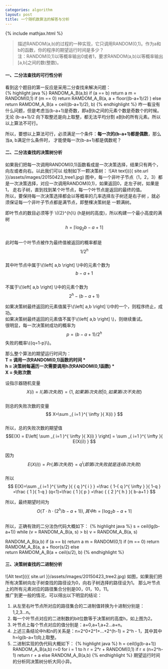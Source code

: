 ```yaml
---
categories: algorithm
layout: post
title: 一个随机数算法的解答与分析
---
```


{% include mathjax.html %}

> 描述RANDOM(a,b)的过程的一种实现，它只调用RANDOM(0,1)。作为a和b的函数，你的程序的期望运行时间是多少？    
注：RANDOM(0,1)以等概率输出0或者1，要求RANDOM(a,b)以等概率输出[a,b]之间的数(整数)。

<!-- more -->    

#### 一、二分法查找的可行性分析
看到这个题目的第一反应是采用二分查找来解决问题：    
{% highlight java %}
RANDOM_A_B(a,b)
   if (a == b) return a
   m = RANDOM(0,1)
   if (m == 0) 
       return RAMDOM_A_B(a, a + floor((b-a+1)/2) )
   else  
       return RAMDOM_A_B(a + ceil((b-a+1)/2), b)
{% endhighlight %}
咋一看没有什么问题，但是考虑当(b-a+1)是奇数，即a到b之间的元素个数是奇数个的时候。
无论 (b-a+1)/2 向下取整还是向上取整，都无法平均分割 a到b的所有元素。所以以上算法不可行。    

所以，要想以上算法可行，必须满足一个条件：<b>每一次的(b-a+1)都是偶数</b>，那么当a, b满足什么条件时，
才能使每一次(b-a+1)都是偶数呢？    

#### 二、二分法查找的决策树分析

如果我们把每一次调用RANDOM(0,1)函数看成是一次决策选择，结果只有两个，向左或者向右。以此我们可以
绘制如下一颗决策树：
![Alt text]({{ site.url }}/assets/images/20150423_tree1.jpg)
图中，每一个非叶子节点（1，2，3）都是一次决策选择，对应一次调用RANDOM(0,1)，如果返回0，走左子树，如果是1，
走右子树，直到找到某个叶节点，每一个叶节点是返回的最终的值。   
所以，要保持每一次决策选择都会以等概率的几率选择左子树还是右子树 ，就必须保证每一个非叶子节点都是满节点，即整棵决策树是
一颗满树。  

即叶节点的数目必须等于 \\({2}^{h}\\) (h是树的高度)，所以构建一个最小高度的满树       
$$ h=\left\lceil \log_{2}{b-a+1}\right\rceil $$    
此时每一个叶节点被作为最终值被返回的概率都是    
$$ { 1 }/{ { 2 }^{ h } } $$   
其中叶节点中属于\\(\left[ a,b \right] \\)中的元素个数为     
$$ b-a+1 $$    
不属于\\(\left[ a,b \right] \\)中的元素个数为    
$$ {2}^{h}-(b-a+1) $$     

如果决策树最终返回的元素值属于\\(\left[ a,b \right] \\)中的一个，则程序终止，成功。    
如果决策树最终返回的元素值不属于\\(\left[ a,b \right] \\)，则继续重试。        
很明显，每一次决策树成功的概率为
$$ p={ (b-a+1) }/{ { 2 }^{ h } } $$
失败的概率\\({q=1-p}\\)。    

那么整个算法的期望运行时间为：
<b>    
T = 调用一次RANDOM(0,1)函数的时间 *     
h = 决策树每遍历一次需要调用h次RANDOM(0,1函数) *     
X = 失败次数   
</b> 

设指示器随机变量    
$$ X(i)=I\{第i次失败 \} =\left\{ { 1, 如果第i次失败}|{ 0, 如果第i次不失败} \right\} $$     
则总的失败次数的变量    
$$ X=\sum _{ i=1 }^{ \infty }{ X(i) } $$    
所以，总的失败次数的期望值    
$$E(X) = E\left[ \sum _{ i=1 }^{ \infty  }{ X(i) }  \right] = \sum _{ i=1 }^{ \infty  }{ E(X(i)) } $$      
因为       
$$ E(X(i)) = Pr\{第i次失败\} = { q }^{ i }(即第i次失败就是连续i次失败)$$    
所以   
$$ E(X)=\sum _{ i=1 }^{ \infty  }{ { q }^{ i } } =\frac { 1-{ q }^{ \infty  } }{ 1-q } =\frac { 1 }{ 1-q } (q<1)=\frac { 1 }{ p } =\frac { { 2 }^{ h } }{ b-a+1 } $$  

所以，最终期望时间为    
$$ O(T\cdot h\cdot ({ { 2 }^{ h } }/{ b-a+1 })),其中h=\left\lceil \log_{2}{b-a+1}\right\rceil $$  
所以，正确有效的二分法伪代码大概如下：
{% highlight java %}
s = ceil(lg(b-a+1))
while (v = RANDOM_A_B(a, s) > b)
    v = RANDOM_A_B(a, s)

RANDOM_A_B(a,b)
   if (a == b) return a
   m = RANDOM(0,1)
   if (m == 0) 
       return RAMDOM_A_B(a, a + floor(s/2)
   else  
       return RAMDOM_A_B(a + ceil(s/2), b)
{% endhighlight %}

#### 三、决策树查找的二进制分析   
![Alt text]({{ site.url }}/assets/images/20150423_tree2.jpg)
如图，如果我们把所有决策树向左子树查找的路径设为0，向右子树选择的路径设为1。
那么叶节点上的所有元素对应的路径集合分别是00，01，10，11。    
推广到更一般的情况，可以得出以下明显的结论：

1. 从左至右叶节点所对应的路径集合的二进制值转换为十进制分别是：1,2,3...n。
2. 每一个叶节点对应的二进制数的bit位数等于决策树的高度h，如上图为2。
3. 叶节点上每个节点对应的值分别是：a+0,a+1,a+2...a+n。
4. 上述三条结论中h和n的关系是：n=2^0+2^1+...+2^(h-1) = 2^h - 1，其中其中h=lg(b-a+1)向上取整。    
5. 二进制实现的伪代码大概如下：
{% highlight java %}
h = ceil(lg(b-a+1))
RANDOM_A_B(a,b)
    r=0
    for i = 1 to h
        r = 2*r + RANDOM(0,1)
    if r ≤ (n=2^h-1)
        return r + a
    else 
        RANDOM_A_B(a,b)
{% endhighlight %}
期望运行时间的分析同决策树分析大同小异。













